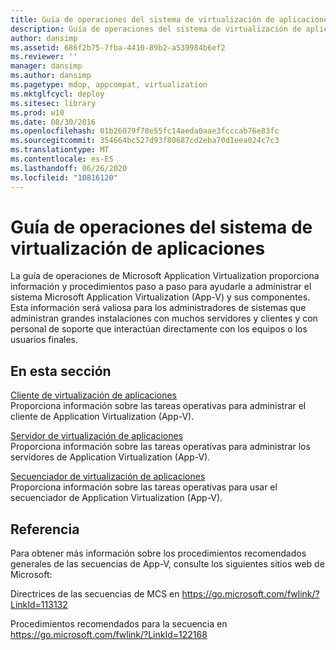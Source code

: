```yaml
---
title: Guía de operaciones del sistema de virtualización de aplicaciones
description: Guía de operaciones del sistema de virtualización de aplicaciones
author: dansimp
ms.assetid: 686f2b75-7fba-4410-89b2-a539984b6ef2
ms.reviewer: ''
manager: dansimp
ms.author: dansimp
ms.pagetype: mdop, appcompat, virtualization
ms.mktglfcycl: deploy
ms.sitesec: library
ms.prod: w10
ms.date: 08/30/2016
ms.openlocfilehash: 01b26079f78e55fc14aeda0aae3fcccab76e83fc
ms.sourcegitcommit: 354664bc527d93f80687cd2eba70d1eea024c7c3
ms.translationtype: MT
ms.contentlocale: es-ES
ms.lasthandoff: 06/26/2020
ms.locfileid: "10816120"
---
```

# Guía de operaciones del sistema de virtualización de aplicaciones


La guía de operaciones de Microsoft Application Virtualization proporciona información y procedimientos paso a paso para ayudarle a administrar el sistema Microsoft Application Virtualization (App-V) y sus componentes. Esta información será valiosa para los administradores de sistemas que administran grandes instalaciones con muchos servidores y clientes y con personal de soporte que interactúan directamente con los equipos o los usuarios finales.

## En esta sección


<a href="" id="application-virtualization-client"></a>[Cliente de virtualización de aplicaciones](application-virtualization-client.md)  
Proporciona información sobre las tareas operativas para administrar el cliente de Application Virtualization (App-V).

<a href="" id="application-virtualization-server"></a>[Servidor de virtualización de aplicaciones](application-virtualization-server.md)  
Proporciona información sobre las tareas operativas para administrar los servidores de Application Virtualization (App-V).

<a href="" id="application-virtualization-sequencer"></a>[Secuenciador de virtualización de aplicaciones](application-virtualization-sequencer.md)  
Proporciona información sobre las tareas operativas para usar el secuenciador de Application Virtualization (App-V).

## Referencia


Para obtener más información sobre los procedimientos recomendados generales de las secuencias de App-V, consulte los siguientes sitios web de Microsoft:

Directrices de las secuencias de MCS en <https://go.microsoft.com/fwlink/?LinkId=113132>

Procedimientos recomendados para la secuencia en <https://go.microsoft.com/fwlink/?LinkId=122168>

 

 





